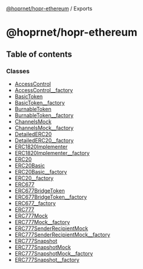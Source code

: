 [@hoprnet/hopr-ethereum](README.md) / Exports

# @hoprnet/hopr-ethereum

## Table of contents

### Classes

- [AccessControl](classes/AccessControl.md)
- [AccessControl\_\_factory](classes/AccessControl__factory.md)
- [BasicToken](classes/BasicToken.md)
- [BasicToken\_\_factory](classes/BasicToken__factory.md)
- [BurnableToken](classes/BurnableToken.md)
- [BurnableToken\_\_factory](classes/BurnableToken__factory.md)
- [ChannelsMock](classes/ChannelsMock.md)
- [ChannelsMock\_\_factory](classes/ChannelsMock__factory.md)
- [DetailedERC20](classes/DetailedERC20.md)
- [DetailedERC20\_\_factory](classes/DetailedERC20__factory.md)
- [ERC1820Implementer](classes/ERC1820Implementer.md)
- [ERC1820Implementer\_\_factory](classes/ERC1820Implementer__factory.md)
- [ERC20](classes/ERC20.md)
- [ERC20Basic](classes/ERC20Basic.md)
- [ERC20Basic\_\_factory](classes/ERC20Basic__factory.md)
- [ERC20\_\_factory](classes/ERC20__factory.md)
- [ERC677](classes/ERC677.md)
- [ERC677BridgeToken](classes/ERC677BridgeToken.md)
- [ERC677BridgeToken\_\_factory](classes/ERC677BridgeToken__factory.md)
- [ERC677\_\_factory](classes/ERC677__factory.md)
- [ERC777](classes/ERC777.md)
- [ERC777Mock](classes/ERC777Mock.md)
- [ERC777Mock\_\_factory](classes/ERC777Mock__factory.md)
- [ERC777SenderRecipientMock](classes/ERC777SenderRecipientMock.md)
- [ERC777SenderRecipientMock\_\_factory](classes/ERC777SenderRecipientMock__factory.md)
- [ERC777Snapshot](classes/ERC777Snapshot.md)
- [ERC777SnapshotMock](classes/ERC777SnapshotMock.md)
- [ERC777SnapshotMock\_\_factory](classes/ERC777SnapshotMock__factory.md)
- [ERC777Snapshot\_\_factory](classes/ERC777Snapshot__factory.md)
- [ERC777\_\_factory](classes/ERC777__factory.md)
- [HoprChannels](classes/HoprChannels.md)
- [HoprChannels\_\_factory](classes/HoprChannels__factory.md)
- [HoprDistributor](classes/HoprDistributor.md)
- [HoprDistributor\_\_factory](classes/HoprDistributor__factory.md)
- [HoprForwarder](classes/HoprForwarder.md)
- [HoprForwarder\_\_factory](classes/HoprForwarder__factory.md)
- [HoprToken](classes/HoprToken.md)
- [HoprToken\_\_factory](classes/HoprToken__factory.md)
- [HoprWrapper](classes/HoprWrapper.md)
- [HoprWrapperProxy](classes/HoprWrapperProxy.md)
- [HoprWrapperProxy\_\_factory](classes/HoprWrapperProxy__factory.md)
- [HoprWrapper\_\_factory](classes/HoprWrapper__factory.md)
- [IBurnableMintableERC677Token](classes/IBurnableMintableERC677Token.md)
- [IBurnableMintableERC677Token\_\_factory](classes/IBurnableMintableERC677Token__factory.md)
- [IERC1820Implementer](classes/IERC1820Implementer.md)
- [IERC1820Implementer\_\_factory](classes/IERC1820Implementer__factory.md)
- [IERC1820Registry](classes/IERC1820Registry.md)
- [IERC1820Registry\_\_factory](classes/IERC1820Registry__factory.md)
- [IERC20](classes/IERC20.md)
- [IERC20\_\_factory](classes/IERC20__factory.md)
- [IERC677](classes/IERC677.md)
- [IERC677\_\_factory](classes/IERC677__factory.md)
- [IERC777](classes/IERC777.md)
- [IERC777Recipient](classes/IERC777Recipient.md)
- [IERC777Recipient\_\_factory](classes/IERC777Recipient__factory.md)
- [IERC777Sender](classes/IERC777Sender.md)
- [IERC777Sender\_\_factory](classes/IERC777Sender__factory.md)
- [IERC777\_\_factory](classes/IERC777__factory.md)
- [LegacyERC20](classes/LegacyERC20.md)
- [LegacyERC20\_\_factory](classes/LegacyERC20__factory.md)
- [MintableToken](classes/MintableToken.md)
- [MintableToken\_\_factory](classes/MintableToken__factory.md)
- [Multicall](classes/Multicall.md)
- [Multicall\_\_factory](classes/Multicall__factory.md)
- [Ownable](classes/Ownable.md)
- [Ownable\_\_factory](classes/Ownable__factory.md)
- [PermittableToken](classes/PermittableToken.md)
- [PermittableToken\_\_factory](classes/PermittableToken__factory.md)
- [ReentrancyGuard](classes/ReentrancyGuard.md)
- [ReentrancyGuard\_\_factory](classes/ReentrancyGuard__factory.md)
- [Sacrifice](classes/Sacrifice.md)
- [Sacrifice\_\_factory](classes/Sacrifice__factory.md)
- [StandardToken](classes/StandardToken.md)
- [StandardToken\_\_factory](classes/StandardToken__factory.md)

### Interfaces

- [TypedEvent](interfaces/TypedEvent.md)
- [TypedEventFilter](interfaces/TypedEventFilter.md)

### Type aliases

- [ContractData](modules.md#contractdata)
- [ContractNames](modules.md#contractnames)
- [DeploymentTypes](modules.md#deploymenttypes)
- [NetworkTag](modules.md#networktag)
- [Networks](modules.md#networks)
- [PublicNetworks](modules.md#publicnetworks)

### Functions

- [getContractData](modules.md#getcontractdata)

## Type aliases

### ContractData

Ƭ **ContractData**: `Object`

#### Type declaration

| Name | Type |
| :------ | :------ |
| `abi` | `any` |
| `address` | `string` |
| `transactionHash` | `string` |

#### Defined in

[packages/ethereum/src/index.ts:9](https://github.com/hoprnet/hoprnet/blob/master/packages/ethereum/src/index.ts#L9)

___

### ContractNames

Ƭ **ContractNames**: ``"HoprToken"`` \| ``"HoprChannels"`` \| ``"HoprDistributor"``

#### Defined in

[packages/ethereum/src/index.ts:7](https://github.com/hoprnet/hoprnet/blob/master/packages/ethereum/src/index.ts#L7)

___

### DeploymentTypes

Ƭ **DeploymentTypes**: ``"testing"`` \| ``"development"`` \| ``"staging"`` \| ``"production"``

testing = for ganache / hardhat powered chains which do not auto mine
development = chains which automine - may or may not be public chains
staging = chain should be treated as production chain
production = our current production chain

#### Defined in

[packages/ethereum/src/constants.ts:10](https://github.com/hoprnet/hoprnet/blob/master/packages/ethereum/src/constants.ts#L10)

___

### NetworkTag

Ƭ **NetworkTag**: [`DeploymentTypes`](modules.md#deploymenttypes) \| ``"etherscan"``

#### Defined in

[packages/ethereum/src/constants.ts:11](https://github.com/hoprnet/hoprnet/blob/master/packages/ethereum/src/constants.ts#L11)

___

### Networks

Ƭ **Networks**: ``"hardhat"`` \| [`PublicNetworks`](modules.md#publicnetworks)

#### Defined in

[packages/ethereum/src/constants.ts:2](https://github.com/hoprnet/hoprnet/blob/master/packages/ethereum/src/constants.ts#L2)

___

### PublicNetworks

Ƭ **PublicNetworks**: ``"xdai"`` \| ``"goerli"``

#### Defined in

[packages/ethereum/src/constants.ts:1](https://github.com/hoprnet/hoprnet/blob/master/packages/ethereum/src/constants.ts#L1)

## Functions

### getContractData

▸ `Const` **getContractData**(`network`, `environmentId`, `contract`): [`ContractData`](modules.md#contractdata)

#### Parameters

| Name | Type |
| :------ | :------ |
| `network` | `string` |
| `environmentId` | `string` |
| `contract` | [`ContractNames`](modules.md#contractnames) |

#### Returns

[`ContractData`](modules.md#contractdata)

#### Defined in

[packages/ethereum/src/index.ts:15](https://github.com/hoprnet/hoprnet/blob/master/packages/ethereum/src/index.ts#L15)
